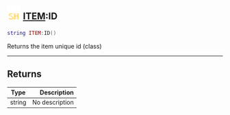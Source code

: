 ## <img src="../../.gitbook/assets/shared.png" width="32" height="32" /> [ITEM](../item/README.md):ID

```lua
string ITEM:ID()
```

Returns the item unique id (class)

-----------------
## Returns

| Type   | Description |
| ------ | ----------: |
| string | No description |
